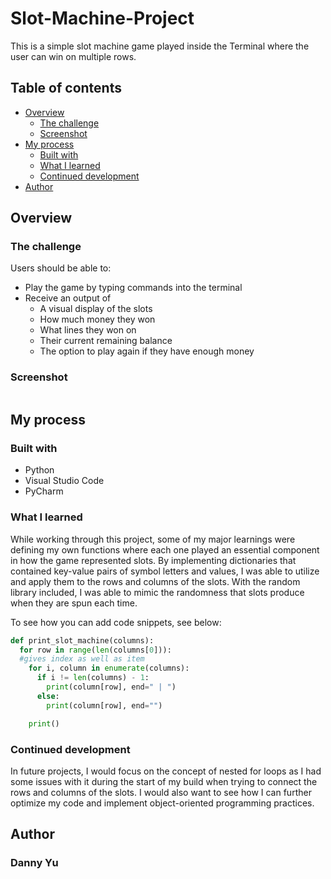 # Slot-Machine-Project

This is a simple slot machine game played inside the Terminal where the user can win on multiple rows.

## Table of contents

- [Overview](#overview)
  - [The challenge](#the-challenge)
  - [Screenshot](#screenshot)
- [My process](#my-process)
  - [Built with](#built-with)
  - [What I learned](#what-i-learned)
  - [Continued development](#continued-development)
- [Author](#author)

## Overview

### The challenge

Users should be able to:

- Play the game by typing commands into the terminal
- Receive an output of
  - A visual display of the slots 
  - How much money they won
  - What lines they won on
  - Their current remaining balance
  - The option to play again if they have enough money

### Screenshot

![]()

## My process

### Built with

- Python
- Visual Studio Code
- PyCharm

### What I learned

While working through this project, some of my major learnings were defining my own functions where each one played an essential component in how the game represented slots. By implementing dictionaries that contained key-value pairs of symbol letters and values, I was able to utilize and apply them to the rows and columns of the slots. With the random library included, I was able to mimic the randomness that slots produce when they are spun each time.

To see how you can add code snippets, see below:

```python
def print_slot_machine(columns):
  for row in range(len(columns[0])):
  #gives index as well as item
    for i, column in enumerate(columns):
      if i != len(columns) - 1:
        print(column[row], end=" | ")
      else:
        print(column[row], end="")

    print()
```

### Continued development

In future projects, I would focus on the concept of nested for loops as I had some issues with it during the start of my build when trying to connect the rows and columns of the slots. I would also want to see how I can further optimize my code and implement object-oriented programming practices.

## Author

### Danny Yu
